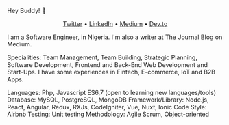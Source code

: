 Hey Buddy! 👋

<p align="center">
  <a href="https://twitter.com/weezykon" target="_new">Twitter</a> •
  <a href="https://www.linkedin.com/in/weezykon/" target="_new">LinkedIn</a> •
  <a href="https://medium.com/@weezykon" target="_new">Medium</a> •
  <a href="https://dev.to/weezykon" target="_new">Dev.to</a>
</p>

I am a Software Engineer, in Nigeria. I'm also a writer at The Journal Blog on Medium.

Specialities: Team Management, Team Building, Strategic Planning, Software Development, Frontend and Back-End Web Development and Start-Ups. I have some experiences in Fintech, E-commerce, IoT and B2B Apps.

Languages: Php, Javascript ES6,7 (open to learning new languages/tools)
Database: MySQL, PostgreSQL, MongoDB
Framework/Library: Node.js, React, Angular, Redux, RXJs, CodeIgniter, Vue, Nuxt, Ionic
Code Style: Airbnb
Testing: Unit testing
Methodology: Agile Scrum, Object-oriented 
